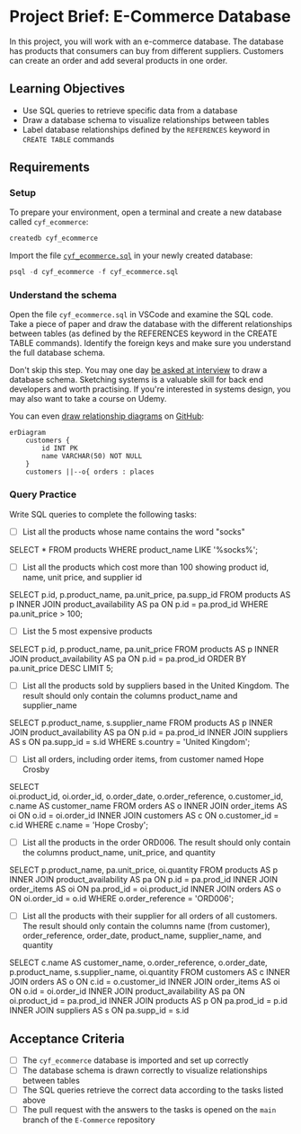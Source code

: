 # Project Brief: E-Commerce Database

In this project, you will work with an e-commerce database. The database has products that consumers can buy from different suppliers. Customers can create an order and add several products in one order.

## Learning Objectives

- Use SQL queries to retrieve specific data from a database
- Draw a database schema to visualize relationships between tables
- Label database relationships defined by the `REFERENCES` keyword in `CREATE TABLE` commands

## Requirements

### Setup

To prepare your environment, open a terminal and create a new database called `cyf_ecommerce`:

```sql
createdb cyf_ecommerce
```

Import the file [`cyf_ecommerce.sql`](./cyf_ecommerce.sql) in your newly created database:

```sql
psql -d cyf_ecommerce -f cyf_ecommerce.sql
```

### Understand the schema

Open the file `cyf_ecommerce.sql` in VSCode and examine the SQL code. Take a piece of paper and draw the database with the different relationships between tables (as defined by the REFERENCES keyword in the CREATE TABLE commands). Identify the foreign keys and make sure you understand the full database schema.

Don't skip this step. You may one day [be asked at interview](https://monzo.com/blog/2022/03/23/demystifying-the-backend-engineering-interview-process) to draw a database schema. Sketching systems is a valuable skill for back end developers and worth practising. If you're interested in systems design, you may also want to take a course on Udemy.

You can even [draw relationship diagrams](https://mermaid.js.org/syntax/entityRelationshipDiagram.html) on [GitHub](https://docs.github.com/en/get-started/writing-on-github/working-with-advanced-formatting/creating-diagrams):

```mermaid
erDiagram
    customers {
        id INT PK
        name VARCHAR(50) NOT NULL
    }
    customers ||--o{ orders : places
```

### Query Practice

Write SQL queries to complete the following tasks:

- [ ] List all the products whose name contains the word "socks"

SELECT * 
FROM products
WHERE product_name LIKE '%socks%';



- [ ] List all the products which cost more than 100 showing product id, name, unit price, and supplier id

 SELECT p.id, p.product_name, pa.unit_price, pa.supp_id
 FROM products AS p
 INNER JOIN product_availability AS pa
 ON p.id = pa.prod_id
 WHERE pa.unit_price > 100;




- [ ] List the 5 most expensive products

SELECT p.id, p.product_name, pa.unit_price
 FROM products AS p
 INNER JOIN product_availability AS pa
 ON p.id = pa.prod_id
 ORDER BY pa.unit_price DESC 
 LIMIT 5;




- [ ] List all the products sold by suppliers based in the United Kingdom. The result should only contain the columns product_name and supplier_name

SELECT p.product_name, s.supplier_name
FROM products AS p
INNER JOIN product_availability AS pa
ON p.id = pa.prod_id
INNER JOIN suppliers AS s
ON pa.supp_id = s.id
WHERE s.country = 'United Kingdom';



- [ ] List all orders, including order items, from customer named Hope Crosby

SELECT  
    oi.product_id,
    oi.order_id,
    o.order_date,
    o.order_reference,
    o.customer_id,
    c.name AS customer_name
FROM orders AS o
INNER JOIN order_items AS oi
ON o.id = oi.order_id
INNER JOIN customers AS c 
ON o.customer_id = c.id
WHERE c.name = 'Hope Crosby';



- [ ] List all the products in the order ORD006. The result should only contain the columns product_name, unit_price, and quantity

SELECT
    p.product_name,
    pa.unit_price,
    oi.quantity
FROM products AS p
INNER JOIN product_availability AS pa
ON p.id = pa.prod_id
INNER JOIN order_items AS oi 
ON pa.prod_id = oi.product_id
INNER JOIN orders AS o
ON oi.order_id = o.id 
WHERE o.order_reference = 'ORD006';



- [ ] List all the products with their supplier for all orders of all customers. The result should only contain the columns name (from customer), order_reference, order_date, product_name, supplier_name, and quantity

SELECT
    c.name AS customer_name,
    o.order_reference,
    o.order_date,
    p.product_name,
    s.supplier_name,
    oi.quantity
FROM customers AS c
INNER JOIN orders AS o ON c.id = o.customer_id
INNER JOIN order_items AS oi ON o.id = oi.order_id
INNER JOIN product_availability AS pa ON oi.product_id = pa.prod_id
INNER JOIN products AS p ON pa.prod_id = p.id
INNER JOIN suppliers AS s ON pa.supp_id = s.id



## Acceptance Criteria

- [ ] The `cyf_ecommerce` database is imported and set up correctly
- [ ] The database schema is drawn correctly to visualize relationships between tables
- [ ] The SQL queries retrieve the correct data according to the tasks listed above
- [ ] The pull request with the answers to the tasks is opened on the `main` branch of the `E-Commerce` repository
